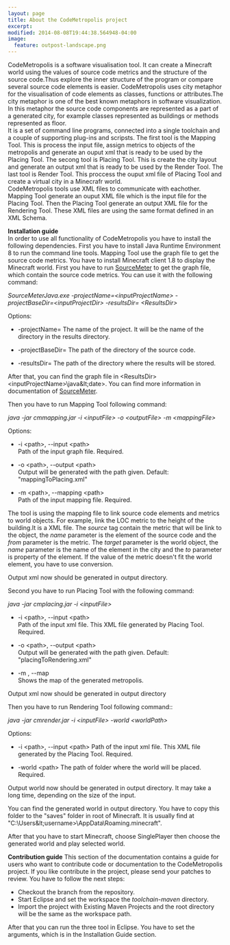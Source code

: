 ```yaml
---
layout: page
title: About the CodeMetropolis project
excerpt: 
modified: 2014-08-08T19:44:38.564948-04:00
image:
  feature: outpost-landscape.png
---
```


CodeMetropolis is a software visualisation tool. It can create a Minecraft world using the values of source code metrics and the structure of the source code.Thus explore the inner structure of the program or compare several source code elements is easier. CodeMetropolis uses city metaphor for the visualisation of code elements as classes, functions or attributes.The city metaphor is one of the best known metaphors in software visualization. In this metaphor the source code components are represented as a part of a generated city, for example classes represented as buildings or methods represented as floor.  
It is a set of command line programs, connected into a single toolchain and a couple of supporting plug-ins and scripsts. The first tool is the Mapping Tool. This is process the input file, assign metrics to objects of the metropolis and generate an ouput xml that is ready to be used by the Placing Tool. The secong tool is Placing Tool. This is create the city layout and generate an output xml that is ready to be used by the Render Tool. The last tool is Render Tool. This proccess the ouput xml file of Placing Tool and create a virtual city in a Minecrafr world.  
CodeMetropolis tools use XML files to communicate with eachother. Mapping Tool generate an ouput XML file which is the input file for the Placing Tool. Then the Placing Tool generate an output XML file for the Rendering Tool. These XML files are using the same format defined in an XML Schema.  

**Installation guide**  
In order to use all functionality of CodeMetropolis you have to install the following dependencies. First you have to install Java Runtime Environment 8 to run the command line tools. Mapping Tool use the graph file to get the source code metrics. You have to install Minecraft client 1.8 to display the Minecraft world. 
First you have to run [SourceMeter][sm] to get the graph file, which contain the source code metrics. You can use it with the following command:

   *SourceMeterJava.exe -projectName=&lt;inputProjectName> -projectBaseDir=&lt;inputProjectDir> -resultsDir= &lt;ResultsDir>*

   Options:

   * -projectName=
      The name of the project. It will be the name of the directory in the results directory.

   * -projectBaseDir=
      The path of the directory of the source code.

   * -resultsDir=
      The path of the directory where the results will be stored.

After that, you can find the graph file in &lt;ResultsDir>&lt;inputProjectName>\java\&lt;date>. You can find more information in documentation of [SourceMeter][sm].

Then you have to run Mapping Tool following command:  

   *java -jar cmmapping.jar -i &lt;inputFile> -o &lt;outputFile> -m &lt;mappingFile>*  
  
   Options:  
   
   * -i &lt;path>, --input &lt;path>  
     Path of the input graph file. Required.  
  
   * -o &lt;path>, --output &lt;path>  
  Output will be generated with the path given. Default: "mappingToPlacing.xml"
  
   * -m &lt;path>, --mapping &lt;path>  
  Path of the input mapping file. Required.

The tool is using the mapping file to link source code elements and metrics to world objects. For example, link the LOC metric to the height of the building.It is a XML file. The *source* tag contain the metric that will be link to the object, the *name* parameter is the element of the source code and the *from* parameter is the metric. The *target* parameter is the world object, the *name* parameter is the name of the element in the city and the *to* parameter is property of the element. If the value of the metric doesn't fit the world element, you have to use conversion. 

Output xml now should be generated in output directory.

Second you have to run Placing Tool with the following command:  

   *java -jar cmplacing.jar -i &lt;inputFile>*
  
   * -i &lt;path>, --input &lt;path>  
    Path of the input xml file. This XML file generated by Placing Tool. Required.
  
   * -o &lt;path>, --output &lt;path>  
  Output will be generated with the path given. Default: "placingToRendering.xml"
  
   * -m , --map  
  Shows the map of the generated metropolis.
  
Output xml now should be generated in output directory

Then you have to run Rendering Tool following command::  

   *java -jar cmrender.jar -i &lt;inputFile> -world &lt;worldPath>*
  
   Options:  
   
   * -i &lt;path>, --input &lt;path>
    Path of the input xml file. This XML file generated by the Placing Tool. Required.

   * -world &lt;path>
    The path of folder where the world will be placed. Required.
    
Output world now should be generated in output directory. It may take a long time, depending on the size of the input.

You can find the generated world in output directory. You have to copy this folder to the "saves" folder in root of Minecraft. It is usually find at "C:\Users\&lt;username>\AppData\Roaming\.minecraft\".

After that you have to start Minecraft, choose SinglePlayer then choose the generated world and play selected world.

**Contribution guide**
This section of the documentation contains a guide for users who want to contribute code or documentation to the CodeMetropolis project. If you like contribute in the project, please send your patches to review.
You have to follow the next steps:  

* Checkout the branch from the repository.
* Start Eclipse and set the workspace the *toolchain-maven* directory.
* Import the project with Existing Maven Projects and the root directory will be the same as the workspace path.  

After that you can run the three tool in Eclipse. You have to set the arguments, which is in the Installation Guide section. 

[//]: # 
[sm]: <https://www.sourcemeter.com/>
